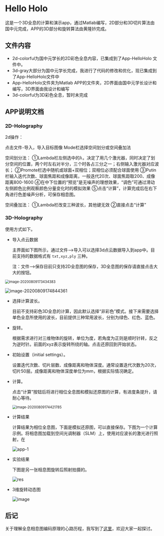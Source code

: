 # Hello Holo 

这是一个3D全息的计算和演示app，通过Matlab编写，2D部分和3D切片算法由国中元完成，APP的3D部分和旋转算法由黄隆钤完成。

## 文件内容

- 2d-colorful为国中元学长的2D彩色全息内容，已集成到了App-HelloHolo 文件中。
- 3d-gray大部分为国中元学长完成，我进行了代码的修改和优化，现已集成到了App-HelloHolo文件中
- App-HelloHolo文件夹为Matlab APP的文件夹，2D界面由国中元学长设计和编写，3D界面由我设计和编写
- 3d-colorful为3D彩色全息，暂时未完成





## APP说明文档

### 2D-Holography

2d操作：

点击文件-导入，导入目标图像
Mode栏选择空间划分或空间叠加法

空间划分法：
①Lambda栏左侧选中的λ，决定了用几个激光器，同时决定了划分空间的位置，两个时左右对半分，三个时各占三分之一；右侧输入激光器对应波长；
②Promote栏选中随机或球面+双相位；双相位必须配合球面使用
③Putin栏输入迭代次数、球面焦距和成像距离，一般迭代20次、球面焦距取200、成像距离800-1600
④在中下位置的“预览”是无噪声的理想效果，“调色”可通过滑动左侧颜色比例观察颜色分量变化时的模拟效果
⑤点击“计算”，计算完成后在右下角进行色差噪声分析，可保存相息图。

空间叠加法：
①Lambda栏改变三种波长，其他键无效
②直接点击“计算”



### 3D-Holography

使用方式如下。

- 导入点云数据

  主界面如下图所示，通过文件—>导入可以选择3d点云数据导入到app中。目前支持的数据格式有 `txt,xyz,ply` 三种。

  注：文件—>保存目前只支持2D全息图的保存，3D全息图的保存请直接点击大大的按钮。

<img src="https://tva1.sinaimg.cn/large/007S8ZIlly1ghkp16h56tj31290u0jty.jpg" alt="image-20200809173434383" style="zoom:80%;" />



![image-20200809174844361](https://tva1.sinaimg.cn/large/007S8ZIlly1ghkpeyrfm4j311h0u044i.jpg)

- 选择计算波长。

  目前不支持彩色3D全息的计算，因此默认选择“非彩色”模式。接下来需要选择单色全息所使用的波长，目前提供三种常用波长，分别为绿色、红色、蓝色。

- 旋转。

  根据需求进行对三维物体的旋转，单位为度，若角度为正则是顺时针转，反之为逆时针。前面的xyz表示旋转所绕的轴。点击还原回到开始状态。

- 初始设置（initial settings）。

  设置迭代次数、切片层数、成像距离和物体深度。通常设置迭代次数为20次，切片50层。成像距离和物体深度单位为mm，根据实际情况确定。

- 计算。

  点击“计算”按钮后将进行相位全息图和模拟还原图的计算，有进度条提升，请耐心等待。

  <img src="https://tva1.sinaimg.cn/large/007S8ZIlly1ghkpafwihcj30us0oaq3j.jpg" alt="image-20200809174421785" style="zoom:80%;" />



- 计算结果

  计算结果为相位全息图，下面是模拟还原图，可以直接保存。下图为一个计算示例。将相息图加载到空间光调制器（SLM）上，使用对应波长的激光进行照射，在

  ![app-1](https://tva1.sinaimg.cn/large/007S8ZIlly1ghnsla3c28j30qe0l542u.jpg)
  



- 实验结果

  下图是另一张相息图旋转后照射拍摄的。

  ![res](https://tva1.sinaimg.cn/large/007S8ZIlly1ghr7ds49f4j313z0u0te9.jpg)



- 3维旋转动态图

  ![image](./datas/bunny-gif.gif)



## 后记

关于理解全息相息图编码原理的心路历程，我写到了[这里](https://longqianh.com/2020/08/06/Physics-Holography-Road/)，欢迎大家一起探讨。



